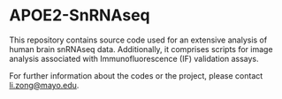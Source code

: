 # APOE2-SnRNAseq
This repository contains source code used for an extensive analysis of human brain snRNAseq data. Additionally, it comprises scripts for image analysis associated with Immunofluorescence (IF) validation assays.

For further information about the codes or the project, please contact li.zong@mayo.edu.
